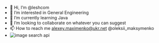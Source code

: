 - 👋 Hi, I’m @leshcom
- 👀 I’m interested in General Engineering
- 🌱 I’m currently learning Java 
- 💞️ I’m looking to collaborate on whatever you can suggest
- 📫 How to reach me alexey.maximenko@ukr.net @oleksii_maksymenko
- ![image search api](https://www.codewars.com/users/leshcom/badges/small)
<!---
leshcom/leshcom is a ✨ special ✨ repository because its `README.md` (this file) appears on your GitHub profile.
You can click the Preview link to take a look at your changes.
--->
